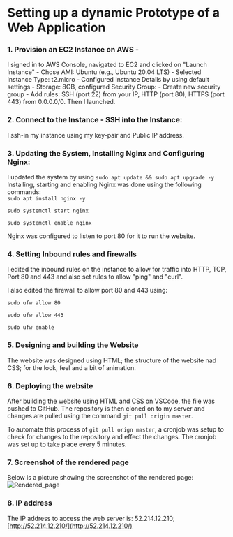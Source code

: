 # Setting up a dynamic Prototype of a Web Application  

### 1. Provision an EC2 Instance on AWS - 
I signed in to AWS Console, navigated to EC2 and clicked on "Launch Instance" - Chose AMI: Ubuntu (e.g., Ubuntu 20.04 LTS) - Selected Instance Type: t2.micro - Configured Instance Details by using default settings - Storage: 8GB, configured Security Group: - Create new security group - Add rules: SSH (port 22) from your IP, HTTP (port 80), HTTPS (port 443) from 0.0.0.0/0. Then I launched.

### 2. Connect to the Instance - SSH into the Instance:   
I ssh-in my instance using my key-pair and Public IP address.   

### 3. Updating the System, Installing Nginx and Configuring Nginx:
I updated the system by using ``sudo apt update && sudo apt upgrade -y ``
Installing, starting and enabling Nginx was done using the following commands:  
 ``sudo apt install nginx -y``
 
  ``sudo systemctl start nginx``
  
  ``sudo systemctl enable nginx``

  Nginx was configured to listen to port 80 for it to run the website.

### 4. Setting Inbound rules and firewalls
  
I edited the inbound rules on the instance to allow for traffic into HTTP, TCP, Port 80 and 443 and also set rules to allow "ping" and "curl".

I also edited the firewall to allow port 80 and 443 using:

  ``sudo ufw allow 80``
  
  ``sudo ufw allow 443``
  
  ``sudo ufw enable``  

### 5. Designing and building the Website

The website was designed using HTML; the structure of the website nad CSS; for the look, feel and a bit of animation.

### 6. Deploying the website
After building the website using HTML and CSS on VSCode, the file was pushed to GitHub. The repository is then cloned on to my server and changes are pulled using the command ``git pull origin master``. 

To automate this process of ``git pull orign master``, a cronjob was setup to check for changes to the repository and effect the changes. The cronjob was set up to take place every 5 minutes. 

### 7. Screenshot of the rendered page
Below is a picture showing the screenshot of the rendered page:
![Rendered_page](assets/images/Screenshot_rendered_page.png)

### 8. IP address
The IP address to access the web server is: 52.214.12.210; [http://52.214.12.210/](http://52.214.12.210/)

